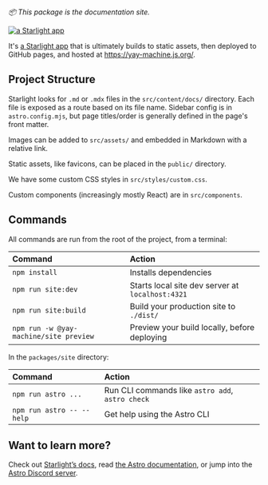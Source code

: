 _📦 This package is the documentation site._

[![a Starlight app](https://astro.badg.es/v2/built-with-starlight/tiny.svg)](https://starlight.astro.build)

It's [a Starlight app](https://starlight.astro.build) that is ultimately builds to static assets, then deployed to GitHub pages, and hosted at https://yay-machine.js.org/.

## Project Structure

Starlight looks for `.md` or `.mdx` files in the `src/content/docs/` directory. Each file is exposed as a route based on its file name. Sidebar config is in `astro.config.mjs`, but page titles/order is generally defined in the page's front matter.

Images can be added to `src/assets/` and embedded in Markdown with a relative link.

Static assets, like favicons, can be placed in the `public/` directory.

We have some custom CSS styles in `src/styles/custom.css`.

Custom components (increasingly mostly React) are in `src/components`.

## Commands

All commands are run from the root of the project, from a terminal:

| Command                                | Action                                           |
| :------------------------------------- | :----------------------------------------------- |
| `npm install`                          | Installs dependencies                            |
| `npm run site:dev`                     | Starts local site dev server at `localhost:4321` |
| `npm run site:build             `      | Build your production site to `./dist/`          |
| `npm run -w @yay-machine/site preview` | Preview your build locally, before deploying     |

In the `packages/site` directory:

| Command                   | Action                                           |
| :------------------------ | :----------------------------------------------- |
| `npm run astro ...`       | Run CLI commands like `astro add`, `astro check` |
| `npm run astro -- --help` | Get help using the Astro CLI                     |

## Want to learn more?

Check out [Starlight’s docs](https://starlight.astro.build/), read [the Astro documentation](https://docs.astro.build), or jump into the [Astro Discord server](https://astro.build/chat).
